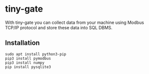 # tiny-gate
With tiny-gate you can collect data from your machine using Modbus TCP/IP protocol and store these data into SQL DBMS.


## Installation
```
sudo apt install python3-pip
pip3 install pymodbus
pip3 install numpy
pip install pysqlite3 
```



